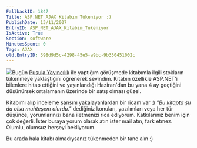 ```yaml
---
FallbackID: 1847
Title: ASP.NET AJAX Kitabım Tükeniyor :)
PublishDate: 13/11/2007
EntryID: ASP_NET_AJAX_Kitabim_Tukeniyor
IsActive: True
Section: software
MinutesSpent: 0
Tags: AJAX
old.EntryID: 398d9d5c-4298-45e5-a9bc-9b350451002c
---
```

![](http://cdn.daron.yondem.com/assets/1847/ajax.gif)Bugün [Pusula
Yayıncılık](http://www.pusula.com) ile yaptığım görüşmede kitabımla
ilgili stokların tükenmeye yaklaştığını öğrenerek sevindim. Kitabın
özellikle ASP.NET'i bilenlere hitap ettiğini ve yayınlandığı Haziran'dan
bu yana 4 ay geçtiğini düşünürsek ortalamanın üzerinde bir satış olması
güzel.

Kitabımı alıp inceleme şansını yakalayanlardan bir ricam var :) *"Bu
kitapta şu da olsa muhteşem olurdu."* dediğiniz konuları, yazılımları
veya her tür düşünce, yorumlarınızı bana iletmenizi rica ediyorum.
Katkılarınız benim için çok değerli. İster buraya yorum olarak atın
ister mail atın, fark etmez. Olumlu, olumsuz herşeyi bekliyorum.

Bu arada hala kitabı almadıysanız tükenmeden bir tane alın :)


